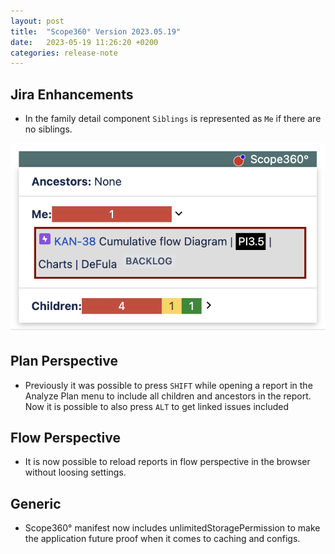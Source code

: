 ```yaml
---
layout: post
title:  "Scope360° Version 2023.05.19"
date:   2023-05-19 11:26:20 +0200
categories: release-note
---
```

## Jira Enhancements

- In the family detail component `Siblings` is represented as `Me` if there are no siblings.

![release-note](/assets/images/release-notes/20230519-01.png)

## Plan Perspective

- Previously it was possible to press `SHIFT` while opening a report in the Analyze Plan menu to include all children and ancestors in the report. Now it is possible to also press `ALT` to get linked issues included

## Flow Perspective

- It is now possible to reload reports in flow perspective in the browser without loosing settings.

## Generic

- Scope360° manifest now includes unlimitedStoragePermission to make the application future proof when it comes to caching and configs.
